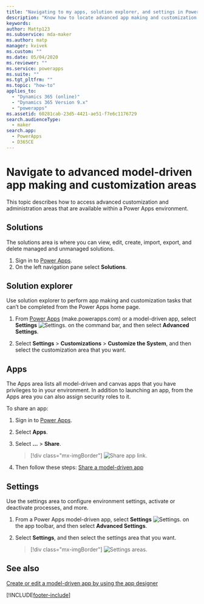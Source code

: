 ```yaml
---
title: "Navigating to my apps, solution explorer, and settings in Power Apps | Microsoft Docs"
description: "Know how to locate advanced app making and customization areas in Power Apps"
keywords: 
author: Mattp123
ms.subservice: mda-maker
ms.author: matp
manager: kvivek
ms.custom: ""
ms.date: 05/04/2020
ms.reviewer: ""
ms.service: powerapps
ms.suite: ""
ms.tgt_pltfrm: ""
ms.topic: "how-to"
applies_to: 
  - "Dynamics 365 (online)"
  - "Dynamics 365 Version 9.x"
  - "powerapps"
ms.assetid: 60281cab-23d5-4421-ae51-f7e6c1176729
search.audienceType: 
  - maker
search.app: 
  - PowerApps
  - D365CE
---
```


# Navigate to advanced model-driven app making and customization areas

This topic describes how to access advanced customization and administration areas that are available within a Power Apps environment.

## Solutions
The solutions area is where you can view, edit, create, import, export, and delete managed and unmanaged solutions. 

1.	Sign in to [Power Apps](https://make.powerapps.com/?utm_source=padocs&utm_medium=linkinadoc&utm_campaign=referralsfromdoc).
2.	On the left navigation pane select **Solutions**. 

## Solution explorer
Use solution explorer to perform app making and customization tasks that can’t be completed from the Power Apps home page.

1.	From [Power Apps](https://make.powerapps.com/?utm_source=padocs&utm_medium=linkinadoc&utm_campaign=referralsfromdoc) (make.powerapps.com) or a model-driven app, select **Settings** ![Settings.](../model-driven-apps/media/powerapps-gear.png) on the command bar, and then select **Advanced Settings**.

2.	Select **Settings** > **Customizations** > **Customize the System**, and then select the customization area that you want.

## Apps
The Apps area lists all model-driven and canvas apps that you have privileges to in your environment. In addition to launching an app, from the Apps area you can also assign security roles to it. 

To share an app:
1.	Sign in to [Power Apps](https://make.powerapps.com/?utm_source=padocs&utm_medium=linkinadoc&utm_campaign=referralsfromdoc).

2.  Select **Apps**.
 
3.  Select **…** > **Share**. 

    > [!div class="mx-imgBorder"] 
    > ![Share app link.](media/share-link.png) 

4. Then follow these steps: [Share a model-driven app](./share-model-driven-app.md#preview-share-a-model-driven-app)
 
## Settings
Use the settings area to configure environment settings, activate or deactivate processes, and more. 

1.  From a Power Apps model-driven app, select **Settings** ![Settings.](../model-driven-apps/media/powerapps-gear.png) on the app toolbar, and then select **Advanced Settings**.

2.  Select **Settings**, and then select the settings area that you want.

    > [!div class="mx-imgBorder"] 
    > ![Settings areas.](media/settings-areas.png) 

## See also
[Create or edit a model-driven app by using the app designer](create-edit-app.md)


[!INCLUDE[footer-include](../../includes/footer-banner.md)]
